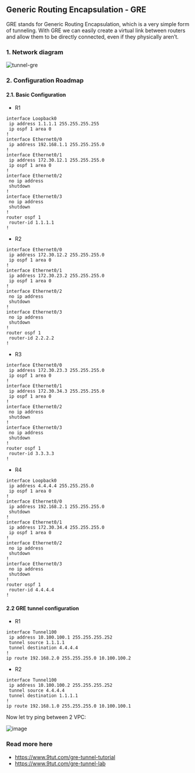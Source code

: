 <h2>Generic Routing Encapsulation - GRE</h2>


GRE stands for Generic Routing Encapsulation, which is a very simple form of tunneling. 
With GRE we can easily create a virtual link between routers and allow them to be directly connected, even if they physically aren’t.


<h3>1. Network diagram</h3>

![tunnel-gre](https://user-images.githubusercontent.com/63696723/111909057-4a366500-8a8e-11eb-86d2-eb8682724a74.png)

<h3>2. Configuration Roadmap</h3>

<h4>2.1. Basic Configuration</h4>

- R1

```
interface Loopback0
 ip address 1.1.1.1 255.255.255.255
 ip ospf 1 area 0
!
interface Ethernet0/0
 ip address 192.168.1.1 255.255.255.0
!
interface Ethernet0/1
 ip address 172.30.12.1 255.255.255.0
 ip ospf 1 area 0
!
interface Ethernet0/2
 no ip address
 shutdown
!
interface Ethernet0/3
 no ip address
 shutdown
!
router ospf 1
 router-id 1.1.1.1
!
```

- R2

```
interface Ethernet0/0
 ip address 172.30.12.2 255.255.255.0
 ip ospf 1 area 0
!
interface Ethernet0/1
 ip address 172.30.23.2 255.255.255.0
 ip ospf 1 area 0
!
interface Ethernet0/2
 no ip address
 shutdown
!
interface Ethernet0/3
 no ip address
 shutdown
!
router ospf 1
 router-id 2.2.2.2
!
```

- R3

```
interface Ethernet0/0
 ip address 172.30.23.3 255.255.255.0
 ip ospf 1 area 0
!
interface Ethernet0/1
 ip address 172.30.34.3 255.255.255.0
 ip ospf 1 area 0
!
interface Ethernet0/2
 no ip address
 shutdown
!
interface Ethernet0/3
 no ip address
 shutdown
!
router ospf 1
 router-id 3.3.3.3
!
```

- R4

```
interface Loopback0
 ip address 4.4.4.4 255.255.255.0
 ip ospf 1 area 0
!
interface Ethernet0/0
 ip address 192.168.2.1 255.255.255.0
 shutdown
!
interface Ethernet0/1
 ip address 172.30.34.4 255.255.255.0
 ip ospf 1 area 0
!
interface Ethernet0/2
 no ip address
 shutdown
!
interface Ethernet0/3
 no ip address
 shutdown
!
router ospf 1
 router-id 4.4.4.4
!
```

<h4>2.2 GRE tunnel configuration</h4>

- R1

```
interface Tunnel100
 ip address 10.100.100.1 255.255.255.252
 tunnel source 1.1.1.1
 tunnel destination 4.4.4.4
!
ip route 192.168.2.0 255.255.255.0 10.100.100.2
```

- R2

```
interface Tunnel100
 ip address 10.100.100.2 255.255.255.252
 tunnel source 4.4.4.4
 tunnel destination 1.1.1.1
!
ip route 192.168.1.0 255.255.255.0 10.100.100.1
```

Now let try ping between 2 VPC:

![image](https://user-images.githubusercontent.com/63696723/111909966-eca41780-8a91-11eb-96f6-d44c1ac36753.png)

<h3>Read more here</h3>

- https://www.9tut.com/gre-tunnel-tutorial
- https://www.9tut.com/gre-tunnel-lab
